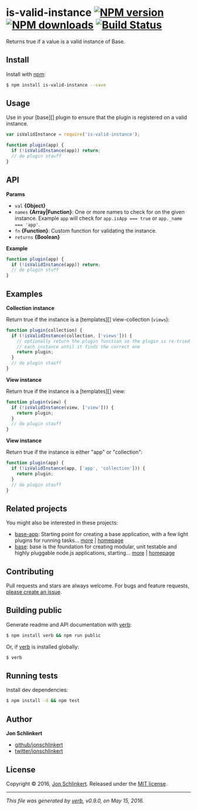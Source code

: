 # is-valid-instance [![NPM version](https://img.shields.io/npm/v/is-valid-instance.svg?style=flat)](https://www.npmjs.com/package/is-valid-instance) [![NPM downloads](https://img.shields.io/npm/dm/is-valid-instance.svg?style=flat)](https://npmjs.org/package/is-valid-instance) [![Build Status](https://img.shields.io/travis/jonschlinkert/is-valid-instance.svg?style=flat)](https://travis-ci.org/jonschlinkert/is-valid-instance)

Returns true if a value is a valid instance of Base.

## Install

Install with [npm](https://www.npmjs.com/):

```sh
$ npm install is-valid-instance --save
```

## Usage

Use in your [base][] plugin to ensure that the plugin is registered on a valid instance.

```js
var isValidInstance = require('is-valid-instance');

function plugin(app) {
  if (!isValidInstance(app)) return;
  // do plugin stauff
}
```

## API

**Params**

* `val` **{Object}**
* `names` **{Array|Function}**: One or more names to check for on the given instance. Example `app` will check for `app.isApp === true` or `app._name === 'app'`.
* `fn` **{Function}**: Custom function for validating the instance.
* `returns` **{Boolean}**

**Example**

```js
function plugin(app) {
  if (!isValidInstance(app)) return;
  // do plugin stuff
}
```

## Examples

**Collection instance**

Return true if the instance is a [templates][] view-collection (`views`):

```js
function plugin(collection) {
  if (!isValidInstance(collection, ['views'])) {
    // optionally return the plugin function so the plugin is re-tried on 
    // each instance until it finds the correct one
    return plugin;
  }
  // do plugin stauff
}
```

**View instance**

Return true if the instance is a [templates][] view:

```js
function plugin(view) {
  if (!isValidInstance(view, ['view'])) {
    return plugin;
  }
  // do plugin stauff
}
```

**View instance**

Return true if the instance is either "app" or "collection":

```js
function plugin(app) {
  if (!isValidInstance(app, ['app', 'collection'])) {
    return plugin;
  }
  // do plugin stauff
}
```

## Related projects

You might also be interested in these projects:

* [base-app](https://www.npmjs.com/package/base-app): Starting point for creating a base application, with a few light plugins for running tasks… [more](https://www.npmjs.com/package/base-app) | [homepage](https://github.com/node-base/base-app)
* [base](https://www.npmjs.com/package/base): base is the foundation for creating modular, unit testable and highly pluggable node.js applications, starting… [more](https://www.npmjs.com/package/base) | [homepage](https://github.com/node-base/base)

## Contributing

Pull requests and stars are always welcome. For bugs and feature requests, [please create an issue](https://github.com/jonschlinkert/is-valid-instance/issues/new).

## Building public

Generate readme and API documentation with [verb](https://github.com/verbose/verb):

```sh
$ npm install verb && npm run public
```

Or, if [verb](https://github.com/verbose/verb) is installed globally:

```sh
$ verb
```

## Running tests

Install dev dependencies:

```sh
$ npm install -d && npm test
```

## Author

**Jon Schlinkert**

* [github/jonschlinkert](https://github.com/jonschlinkert)
* [twitter/jonschlinkert](http://twitter.com/jonschlinkert)

## License

Copyright © 2016, [Jon Schlinkert](https://github.com/jonschlinkert).
Released under the [MIT license](https://github.com/jonschlinkert/is-valid-instance/blob/master/LICENSE).

***

_This file was generated by [verb](https://github.com/verbose/verb), v0.9.0, on May 15, 2016._
